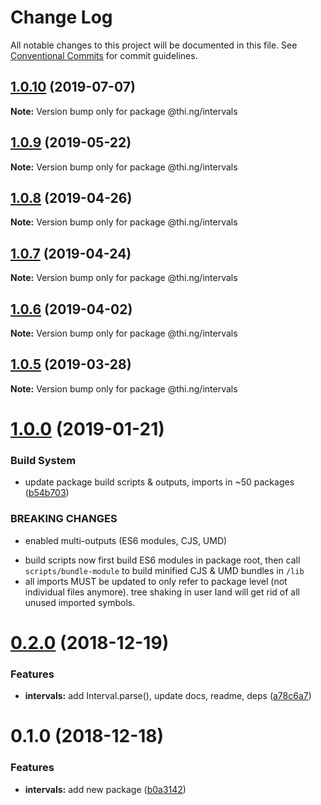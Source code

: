# Change Log

All notable changes to this project will be documented in this file.
See [Conventional Commits](https://conventionalcommits.org) for commit guidelines.

## [1.0.10](https://github.com/thi-ng/umbrella/compare/@thi.ng/intervals@1.0.9...@thi.ng/intervals@1.0.10) (2019-07-07)

**Note:** Version bump only for package @thi.ng/intervals





## [1.0.9](https://github.com/thi-ng/umbrella/compare/@thi.ng/intervals@1.0.8...@thi.ng/intervals@1.0.9) (2019-05-22)

**Note:** Version bump only for package @thi.ng/intervals





## [1.0.8](https://github.com/thi-ng/umbrella/compare/@thi.ng/intervals@1.0.7...@thi.ng/intervals@1.0.8) (2019-04-26)

**Note:** Version bump only for package @thi.ng/intervals





## [1.0.7](https://github.com/thi-ng/umbrella/compare/@thi.ng/intervals@1.0.6...@thi.ng/intervals@1.0.7) (2019-04-24)

**Note:** Version bump only for package @thi.ng/intervals





## [1.0.6](https://github.com/thi-ng/umbrella/compare/@thi.ng/intervals@1.0.5...@thi.ng/intervals@1.0.6) (2019-04-02)

**Note:** Version bump only for package @thi.ng/intervals





## [1.0.5](https://github.com/thi-ng/umbrella/compare/@thi.ng/intervals@1.0.4...@thi.ng/intervals@1.0.5) (2019-03-28)

**Note:** Version bump only for package @thi.ng/intervals







# [1.0.0](https://github.com/thi-ng/umbrella/compare/@thi.ng/intervals@0.2.0...@thi.ng/intervals@1.0.0) (2019-01-21)


### Build System

* update package build scripts & outputs, imports in ~50 packages ([b54b703](https://github.com/thi-ng/umbrella/commit/b54b703))


### BREAKING CHANGES

* enabled multi-outputs (ES6 modules, CJS, UMD)

- build scripts now first build ES6 modules in package root, then call
  `scripts/bundle-module` to build minified CJS & UMD bundles in `/lib`
- all imports MUST be updated to only refer to package level
  (not individual files anymore). tree shaking in user land will get rid of
  all unused imported symbols.





# [0.2.0](https://github.com/thi-ng/umbrella/compare/@thi.ng/intervals@0.1.0...@thi.ng/intervals@0.2.0) (2018-12-19)


### Features

* **intervals:** add Interval.parse(), update docs, readme, deps ([a78c6a7](https://github.com/thi-ng/umbrella/commit/a78c6a7))





# 0.1.0 (2018-12-18)


### Features

* **intervals:** add new package ([b0a3142](https://github.com/thi-ng/umbrella/commit/b0a3142))
